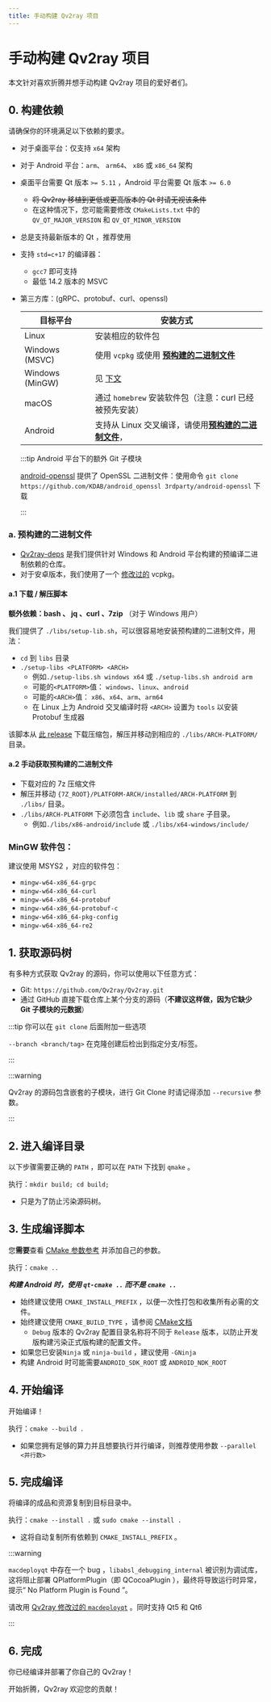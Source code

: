 ```yaml
---
title: 手动构建 Qv2ray 项目
---
```


# 手动构建 Qv2ray 项目

本文针对喜欢折腾并想手动构建 Qv2ray 项目的爱好者们。

## 0. 构建依赖

请确保你的环境满足以下依赖的要求。

- 对于桌面平台：仅支持 `x64` 架构

- 对于 Android 平台：`arm`、 `arm64`、 `x86` 或 `x86_64` 架构

- 桌面平台需要 Qt 版本 `>= 5.11` ，Android 平台需要 Qt 版本 `>= 6.0`

    - ~~将 Qv2ray 移植到更低或更高版本的 Qt 时请无视该条件~~
    - 在这种情况下，您可能需要修改 `CMakeLists.txt` 中的 `QV_QT_MAJOR_VERSION` 和 `QV_QT_MINOR_VERSION`

- 总是支持最新版本的 Qt ，推荐使用

- 支持 `std=c+17` 的编译器：

    - `gcc7` 即可支持
    - 最低 14.2 版本的 MSVC

- 第三方库：(gRPC、protobuf、curl、openssl)

    目标平台 | 安装方式
    --- | ---
    Linux | 安装相应的软件包
    Windows (MSVC) | 使用 `vcpkg` 或使用 [**预构建的二进制文件**](#a-%E9%A2%84%E6%9E%84%E5%BB%BA%E7%9A%84%E4%BA%8C%E8%BF%9B%E5%88%B6%E6%96%87%E4%BB%B6)
    Windows (MinGW) | 见 [下文](#mingw-packages)
    macOS | 通过 `homebrew` 安装软件包（注意：curl 已经被预先安装）
    Android | 支持从 Linux 交叉编译，请使用[**预构建的二进制文件**](#a-prebuilt-binaries)，

    :::tip Android 平台下的额外 Git 子模块

    [android-openssl](https://github.com/KDAB/android_openssl) 提供了 OpenSSL 二进制文件：使用命令 `git clone https://github.com/KDAB/android_openssl 3rdparty/android-openssl` 下载

    :::

### a. 预构建的二进制文件

- [Qv2ray-deps](https://github.com/Qv2ray/Qv2ray-deps/) 是我们提供针对 Windows 和 Android 平台构建的预编译二进制依赖的仓库。
- 对于安卓版本，我们使用了一个 [修改过的](https://github.com/Qv2ray/Qv2ray-deps/blob/master/0001_vcpkg_fix_curl_android_build.patch) vcpkg。

#### a.1 下载 / 解压脚本

**额外依赖：bash 、 jq 、curl 、7zip** （对于 Windows 用户）

我们提供了 `./libs/setup-lib.sh`，可以很容易地安装预构建的二进制文件，用法：

- `cd` 到 `libs` 目录
- `./setup-libs <PLATFORM> <ARCH>`
    - 例如`./setup-libs.sh windows x64` 或 `./setup-libs.sh android arm`
    - 可能的`<PLATFORM>`值： `windows`、`linux`、`android`
    - 可能的`<ARCH>`值： `x86`、`x64`、`arm`、`arm64`
    - 在 Linux 上为 Android 交叉编译时将 `<ARCH>` 设置为 `tools` 以安装 Protobuf 生成器

该脚本从 [此 release](https://github.com/Qv2ray/Qv2ray-deps/releases/tag/release) 下载压缩包，解压并移动到相应的 `./libs/ARCH-PLATFORM/` 目录。

#### a.2 手动获取预构建的二进制文件

- 下载对应的 7z 压缩文件
- 解压并移动 `{7Z_ROOT}/PLATFORM-ARCH/installed/ARCH-PLATFORM` 到 `./libs/` 目录。
- `./libs/ARCH-PLATFORM` 下必须包含 `include`、`lib` 或 `share` 子目录。
    - 例如`./libs/x86-android/include` 或 `./libs/x64-windows/include/`

### MinGW 软件包：

建议使用 MSYS2 ，对应的软件包：

- `mingw-w64-x86_64-grpc`
- `mingw-w64-x86_64-curl`
- `mingw-w64-x86_64-protobuf`
- `mingw-w64-x86_64-protobuf-c`
- `mingw-w64-x86_64-pkg-config`
- `mingw-w64-x86_64-re2`

## 1. 获取源码树

有多种方式获取 Qv2ray 的源码，你可以使用以下任意方式：

- Git: `https://github.com/Qv2ray/Qv2ray.git`
- 通过 GitHub 直接下载仓库上某个分支的源码（**不建议这样做，因为它缺少 Git 子模块的元数据**）

:::tip 你可以在 `git clone` 后面附加一些选项

`--branch <branch/tag>` 在克隆创建后检出到指定分支/标签。

:::

:::warning

Qv2ray 的源码包含嵌套的子模块，进行 Git Clone 时请记得添加 `--recursive` 参数。

:::

## 2. 进入编译目录

以下步骤需要正确的 `PATH` ，即可以在 `PATH` 下找到 `qmake` 。

执行：`mkdir build; cd build;`

- 只是为了防止污染源码树。

## 3. 生成编译脚本

您**需要**查看 [CMake 参数参考](cmake-argument) 并添加自己的参数。

执行：`cmake ..`

***构建 Android 时，使用 `qt-cmake ..` 而不是 `cmake ..`***

- 始终建议使用 `CMAKE_INSTALL_PREFIX` ，以便一次性打包和收集所有必需的文件。
- 始终建议使用 `CMAKE_BUILD_TYPE` ，请参阅 [CMake文档](https://cmake.org/cmake/help/latest/variable/CMAKE_BUILD_TYPE.html)
    - `Debug` 版本的 Qv2ray 配置目录名称将不同于 `Release` 版本，以防止开发版构建污染正式版构建的配置文件。
- 如果您已安装`Ninja` 或 `ninja-build` ，建议使用 `-GNinja`
- 构建 Android 时可能需要`ANDROID_SDK_ROOT` 或 `ANDROID_NDK_ROOT`

## 4. 开始编译

开始编译！

执行：`cmake --build .`

- 如果您拥有足够的算力并且想要执行并行编译，则推荐使用参数 `--parallel <并行数>`

## 5. 完成编译

将编译的成品和资源复制到目标目录中。

执行：`cmake --install .` 或 `sudo cmake --install .`

- 这将自动复制所有依赖到 `CMAKE_INSTALL_PREFIX` 。

:::warning

`macdeployqt` 中存在一个 bug ，`libabsl_debugging_internal` 被识别为调试库，这将阻止部署 QPlatformPlugin（即 QCocoaPlugin ），最终将导致运行时异常，提示“ No Platform Plugin is Found ”。

请改用 [Qv2ray 修改过的 `macdeployqt`](https://github.com/Qv2ray/macdeployqt-patched) 。同时支持 Qt5 和 Qt6

:::

## 6. 完成

你已经编译并部署了你自己的 Qv2ray！

开始折腾，Qv2ray 欢迎您的贡献！
